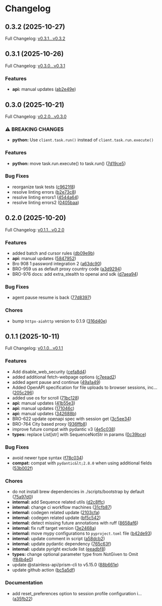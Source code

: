# Changelog

## 0.3.2 (2025-10-27)

Full Changelog: [v0.3.1...v0.3.2](https://github.com/anchorbrowser/AnchorBrowser-SDK-Python/compare/v0.3.1...v0.3.2)

## 0.3.1 (2025-10-26)

Full Changelog: [v0.3.0...v0.3.1](https://github.com/anchorbrowser/AnchorBrowser-SDK-Python/compare/v0.3.0...v0.3.1)

### Features

* **api:** manual updates ([ab2e49e](https://github.com/anchorbrowser/AnchorBrowser-SDK-Python/commit/ab2e49eeb383bef056d6255e30503363fa87869e))

## 0.3.0 (2025-10-21)

Full Changelog: [v0.2.0...v0.3.0](https://github.com/anchorbrowser/AnchorBrowser-SDK-Python/compare/v0.2.0...v0.3.0)

### ⚠ BREAKING CHANGES

* **python:** Use `client.task.run()` instead of `client.task.run.execute()`

### Features

* **python:** move task.run.execute() to task.run() ([7d19ce5](https://github.com/anchorbrowser/AnchorBrowser-SDK-Python/commit/7d19ce588df9a75d38fc0e53472b126c1b71112c))


### Bug Fixes

* reorganize task tests ([c9621f8](https://github.com/anchorbrowser/AnchorBrowser-SDK-Python/commit/c9621f84d08522a8aa04bafda00893a026355979))
* resolve linting errors ([b2e73c8](https://github.com/anchorbrowser/AnchorBrowser-SDK-Python/commit/b2e73c8a22b11cb5f4624b6ed3a6687cd9265bc7))
* resolve linting errors1 ([4544a64](https://github.com/anchorbrowser/AnchorBrowser-SDK-Python/commit/4544a6435773a443fdb360e2647762224ac3c50b))
* resolve linting errors2 ([0405baa](https://github.com/anchorbrowser/AnchorBrowser-SDK-Python/commit/0405baa1fb7fb666fe5144e7a5762224cdea6cff))

## 0.2.0 (2025-10-20)

Full Changelog: [v0.1.1...v0.2.0](https://github.com/anchorbrowser/AnchorBrowser-SDK-Python/compare/v0.1.1...v0.2.0)

### Features

* added batch and cursor rules ([db09e9b](https://github.com/anchorbrowser/AnchorBrowser-SDK-Python/commit/db09e9b9fb753744809924e7b7eab822055c4b38))
* **api:** manual updates ([5847952](https://github.com/anchorbrowser/AnchorBrowser-SDK-Python/commit/58479526f72df0bb37f42957243b416418e4f0d8))
* Bro 908 1 password integration 2 ([a63dc90](https://github.com/anchorbrowser/AnchorBrowser-SDK-Python/commit/a63dc908ecf9de43296b3143574b756b6c94089e))
* BRO-959 us as default proxy country code ([a3d9294](https://github.com/anchorbrowser/AnchorBrowser-SDK-Python/commit/a3d9294f0d20e07f49386dd07e8d8344a32d1d10))
* BRO-976 docs: add extra_stealth to openai and sdk ([d7aea94](https://github.com/anchorbrowser/AnchorBrowser-SDK-Python/commit/d7aea94bd209bbafc08777a022203f8ab89697e3))


### Bug Fixes

* agent pause resume is back ([77d8397](https://github.com/anchorbrowser/AnchorBrowser-SDK-Python/commit/77d8397b3742e77faacb39b89682d4fabaeb7ed1))


### Chores

* bump `httpx-aiohttp` version to 0.1.9 ([316d40e](https://github.com/anchorbrowser/AnchorBrowser-SDK-Python/commit/316d40e4bb48b4c6b2a38afd75b7c855fc80f126))

## 0.1.1 (2025-10-11)

Full Changelog: [v0.1.0...v0.1.1](https://github.com/anchorbrowser/AnchorBrowser-SDK-Python/compare/v0.1.0...v0.1.1)

### Features

* Add disable_web_security ([cefa8d4](https://github.com/anchorbrowser/AnchorBrowser-SDK-Python/commit/cefa8d4ae15c0ec2d39543b67ac3dde4bc1da791))
* added additional fetch-webpage options ([c7eead2](https://github.com/anchorbrowser/AnchorBrowser-SDK-Python/commit/c7eead27ece65dd5c41860d9080f2167017f9da2))
* added agent pause and continue ([49a1a49](https://github.com/anchorbrowser/AnchorBrowser-SDK-Python/commit/49a1a49c98831a12d031064ff251c81a83932651))
* Added OpenAPI specification for file uploads to browser sessions, inc… ([205c296](https://github.com/anchorbrowser/AnchorBrowser-SDK-Python/commit/205c29632e3a19a1555b37b83cf8b0e2fca88843))
* added use os for scroll ([71bc128](https://github.com/anchorbrowser/AnchorBrowser-SDK-Python/commit/71bc128ffde6bdf309d56fbfb6f1d44e7b46c1bf))
* **api:** manual updates ([41b55e3](https://github.com/anchorbrowser/AnchorBrowser-SDK-Python/commit/41b55e3455ee8543f057191346995ff6f2fbb4df))
* **api:** manual updates ([171046c](https://github.com/anchorbrowser/AnchorBrowser-SDK-Python/commit/171046c5f8dfbcd3f632e15e0d5bdae2d478af31))
* **api:** manual updates ([342688b](https://github.com/anchorbrowser/AnchorBrowser-SDK-Python/commit/342688b498fc4aba7fcb0eb4cc54ea5be9051f35))
* BRO-622 update openapi spec with session get ([3c5ee34](https://github.com/anchorbrowser/AnchorBrowser-SDK-Python/commit/3c5ee34dca0be7b44be1e4977290f8cb80a847b7))
* BRO-764 City based proxy ([936ffb8](https://github.com/anchorbrowser/AnchorBrowser-SDK-Python/commit/936ffb8d46ee08a7edd345323a7adc4271b58f75))
* improve future compat with pydantic v3 ([4e5c038](https://github.com/anchorbrowser/AnchorBrowser-SDK-Python/commit/4e5c038e9edcad6b418a32846813f76f67ff47c0))
* **types:** replace List[str] with SequenceNotStr in params ([0c39bce](https://github.com/anchorbrowser/AnchorBrowser-SDK-Python/commit/0c39bce296ccf2143b9cc8d89bab75d53d3f1acc))


### Bug Fixes

* avoid newer type syntax ([f78c034](https://github.com/anchorbrowser/AnchorBrowser-SDK-Python/commit/f78c034003d403087c556a4c18d9438637311a07))
* **compat:** compat with `pydantic&lt;2.8.0` when using additional fields ([53b002f](https://github.com/anchorbrowser/AnchorBrowser-SDK-Python/commit/53b002f642874a7518ffc4a49f822e25ec6c83a0))


### Chores

* do not install brew dependencies in ./scripts/bootstrap by default ([75a97d0](https://github.com/anchorbrowser/AnchorBrowser-SDK-Python/commit/75a97d04851d9cda1c1680c07efd24ed66b1bb6f))
* **internal:** add Sequence related utils ([d2c8ffc](https://github.com/anchorbrowser/AnchorBrowser-SDK-Python/commit/d2c8ffc2d93043c6ef7b99d172542adb7c0bea0a))
* **internal:** change ci workflow machines ([31cfb87](https://github.com/anchorbrowser/AnchorBrowser-SDK-Python/commit/31cfb877b7bd28f3726c996d778db040c27bda10))
* **internal:** codegen related update ([2103cfa](https://github.com/anchorbrowser/AnchorBrowser-SDK-Python/commit/2103cfa93c032268d647554707d6bd11015e8ffd))
* **internal:** codegen related update ([bf5c542](https://github.com/anchorbrowser/AnchorBrowser-SDK-Python/commit/bf5c5420a54af077edeb4c465254e39553859dc2))
* **internal:** detect missing future annotations with ruff ([8658af6](https://github.com/anchorbrowser/AnchorBrowser-SDK-Python/commit/8658af6f33402b406e084607981a9fb0d052ec6f))
* **internal:** fix ruff target version ([3e2468a](https://github.com/anchorbrowser/AnchorBrowser-SDK-Python/commit/3e2468a77261ccbf3420521293241253b269dd9d))
* **internal:** move mypy configurations to `pyproject.toml` file ([b42de93](https://github.com/anchorbrowser/AnchorBrowser-SDK-Python/commit/b42de93096441c5b36b32bfeb36d8fd6383c3c55))
* **internal:** update comment in script ([a58dcb2](https://github.com/anchorbrowser/AnchorBrowser-SDK-Python/commit/a58dcb25c04d22f93f495ff95dce45d15fd26571))
* **internal:** update pydantic dependency ([765c63f](https://github.com/anchorbrowser/AnchorBrowser-SDK-Python/commit/765c63f233924e94f42d7b12a7d58341de6b8adb))
* **internal:** update pyright exclude list ([eeadbf8](https://github.com/anchorbrowser/AnchorBrowser-SDK-Python/commit/eeadbf8cf3a12f552bb2ce88a64e15491815a1f8))
* **types:** change optional parameter type from NotGiven to Omit ([f84b4e0](https://github.com/anchorbrowser/AnchorBrowser-SDK-Python/commit/f84b4e01b536f0f34703562c891d45a1b68ef9db))
* update @stainless-api/prism-cli to v5.15.0 ([88b661e](https://github.com/anchorbrowser/AnchorBrowser-SDK-Python/commit/88b661e22651c660b72239df4a00f83a063e5e93))
* update github action ([bc5a5df](https://github.com/anchorbrowser/AnchorBrowser-SDK-Python/commit/bc5a5df363f929149198bb713d26bb529c29d12d))


### Documentation

* add reset_preferences option to session profile configuration i… ([a35fb22](https://github.com/anchorbrowser/AnchorBrowser-SDK-Python/commit/a35fb2285e3c1225512860c9f957450ddb4cf896))
